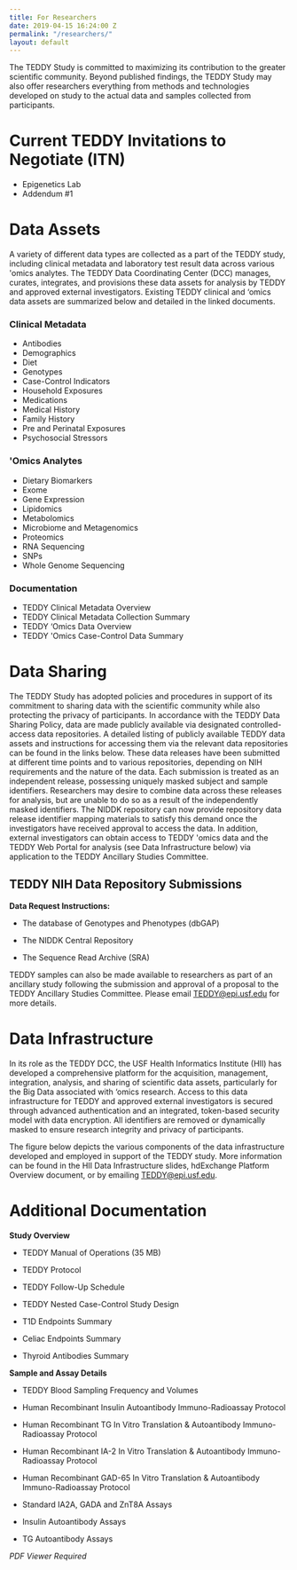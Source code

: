 ```yaml
---
title: For Researchers
date: 2019-04-15 16:24:00 Z
permalink: "/researchers/"
layout: default
---
```


The TEDDY Study is committed to maximizing its contribution to the greater scientific community. Beyond published findings, the TEDDY Study may also offer researchers everything from methods and technologies developed on study to the actual data and samples collected from participants.

# Current TEDDY Invitations to Negotiate (ITN)

* Epigenetics Lab
* Addendum #1

# Data Assets

A variety of different data types are collected as a part of the TEDDY study, including clinical metadata and laboratory test result data across various 'omics analytes. The TEDDY Data Coordinating Center (DCC) manages, curates, integrates, and provisions these data assets
for analysis by TEDDY and approved external investigators. Existing TEDDY clinical and ‘omics data assets are summarized below and detailed in the linked documents.

### Clinical Metadata

* Antibodies
* Demographics
* Diet
* Genotypes
* Case-Control Indicators
* Household Exposures
* Medications
* Medical History
* Family History
* Pre and Perinatal Exposures
* Psychosocial Stressors

### 'Omics Analytes

* Dietary Biomarkers
* Exome
* Gene Expression
* Lipidomics
* Metabolomics
* Microbiome and Metagenomics
* Proteomics
* RNA Sequencing
* SNPs
* Whole Genome Sequencing

### Documentation

* TEDDY Clinical Metadata Overview
* TEDDY Clinical Metadata Collection Summary
* TEDDY ‘Omics Data Overview
* TEDDY 'Omics Case-Control Data Summary

# Data Sharing

The TEDDY Study has adopted policies and procedures in support of its
commitment to sharing data with the scientific community while also protecting
the privacy of participants. In accordance with the TEDDY Data Sharing Policy,
data are made publicly available via designated controlled-access data
repositories. A detailed listing of publicly available TEDDY data assets and
instructions for accessing them via the relevant data repositories can be
found in the links below. These data releases have been submitted at different
time points and to various repositories, depending on NIH requirements and the
nature of the data. Each submission is treated as an independent release,
possessing uniquely masked subject and sample identifiers. Researchers may
desire to combine data across these releases for analysis, but are unable to
do so as a result of the independently masked identifiers. The NIDDK
repository can now provide repository data release identifier mapping
materials to satisfy this demand once the investigators have received approval
to access the data. In addition, external investigators can obtain access to
TEDDY 'omics data and the TEDDY Web Portal for analysis (see Data
Infrastructure below) via application to the TEDDY Ancillary Studies
Committee.

## TEDDY NIH Data Repository Submissions

**Data Request Instructions:**

* The database of Genotypes and Phenotypes (dbGAP)

* The NIDDK Central Repository

* The Sequence Read Archive (SRA)

TEDDY samples can also be made available to researchers as part of an
ancillary study following the submission and approval of a proposal to the
TEDDY Ancillary Studies Committee. Please email TEDDY@epi.usf.edu for more
details.

# Data Infrastructure

In its role as the TEDDY DCC, the USF Health Informatics Institute (HII) has
developed a comprehensive platform for the acquisition, management,
integration, analysis, and sharing of scientific data assets, particularly for
the Big Data associated with ‘omics research. Access to this data
infrastructure for TEDDY and approved external investigators is secured
through advanced authentication and an integrated, token-based security model
with data encryption. All identifiers are removed or dynamically masked to
ensure research integrity and privacy of participants.

The figure below depicts the various components of the data infrastructure
developed and employed in support of the TEDDY study. More information can be
found in the HII Data Infrastructure slides, hdExchange Platform Overview
document, or by emailing TEDDY@epi.usf.edu.

# Additional Documentation

**Study Overview**

* TEDDY Manual of Operations (35 MB)

* TEDDY Protocol

* TEDDY Follow-Up Schedule

* TEDDY Nested Case-Control Study Design

* T1D Endpoints Summary

* Celiac Endpoints Summary

* Thyroid Antibodies Summary

**Sample and Assay Details**

* TEDDY Blood Sampling Frequency and Volumes

* Human Recombinant Insulin Autoantibody Immuno-Radioassay Protocol

* Human Recombinant TG In Vitro Translation & Autoantibody Immuno-Radioassay
  Protocol

* Human Recombinant IA-2 In Vitro Translation & Autoantibody Immuno-Radioassay
  Protocol

* Human Recombinant GAD-65 In Vitro Translation & Autoantibody
  Immuno-Radioassay Protocol

* Standard IA2A, GADA and ZnT8A Assays

* Insulin Autoantibody Assays

* TG Autoantibody Assays

*PDF Viewer Required*